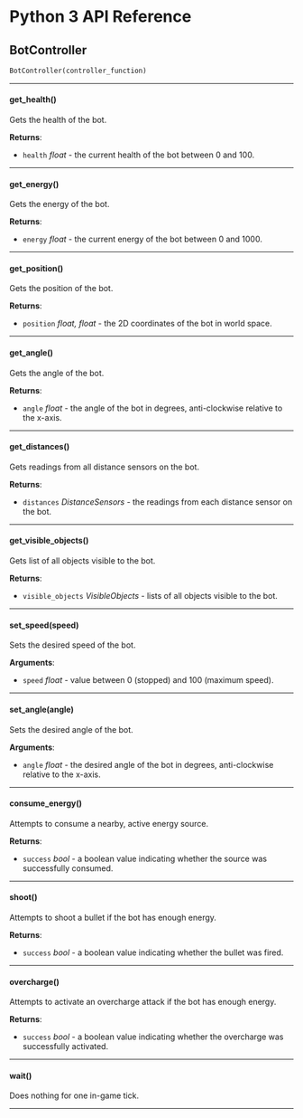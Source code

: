 <a name="bot_api"></a>
# Python 3 API Reference

<a name="bot_api.BotController"></a>
## BotController

```python
BotController(controller_function)
```

---

<a name="bot_api.BotController.get_health"></a>
#### get\_health()

Gets the health of the bot.

**Returns**:

- `health` _float_ - the current health of the bot between 0 and 100.

---

<a name="bot_api.BotController.get_energy"></a>
#### get\_energy()

Gets the energy of the bot.

**Returns**:

- `energy` _float_ - the current energy of the bot between 0 and 1000.

---

<a name="bot_api.BotController.get_position"></a>
#### get\_position()

Gets the position of the bot.

**Returns**:

- `position` _float, float_ - the 2D coordinates of the bot in world space.

---

<a name="bot_api.BotController.get_angle"></a>
#### get\_angle()

Gets the angle of the bot.

**Returns**:

- `angle` _float_ - the angle of the bot in degrees, anti-clockwise relative to the x-axis.

---

<a name="bot_api.BotController.get_distances"></a>
#### get\_distances()

Gets readings from all distance sensors on the bot.

**Returns**:

- `distances` _DistanceSensors_ - the readings from each distance sensor on the bot.

---

<a name="bot_api.BotController.get_visible_objects"></a>
#### get\_visible\_objects()

Gets list of all objects visible to the bot.

**Returns**:

- `visible_objects` _VisibleObjects_ - lists of all objects visible to the bot.
---
<a name="bot_api.BotController.set_speed"></a>
#### set\_speed(speed)

Sets the desired speed of the bot.

**Arguments**:

- `speed` _float_ - value between 0 (stopped) and 100 (maximum speed).

---

<a name="bot_api.BotController.set_angle"></a>
#### set\_angle(angle)

Sets the desired angle of the bot.

**Arguments**:

- `angle` _float_ - the desired angle of the bot in degrees, anti-clockwise relative to the x-axis.

---

<a name="bot_api.BotController.consume_energy"></a>
#### consume\_energy()

Attempts to consume a nearby, active energy source.

**Returns**:

- `success` _bool_ - a boolean value indicating whether the source was successfully consumed.

---

<a name="bot_api.BotController.shoot"></a>
#### shoot()

Attempts to shoot a bullet if the bot has enough energy.

**Returns**:

- `success` _bool_ - a boolean value indicating whether the bullet was fired.

---

<a name="bot_api.BotController.overcharge"></a>
#### overcharge()

Attempts to activate an overcharge attack if the bot has enough energy.

**Returns**:

- `success` _bool_ - a boolean value indicating whether the overcharge was successfully activated.

---

<a name="bot_api.BotController.wait"></a>
#### wait()

Does nothing for one in-game tick.

---
